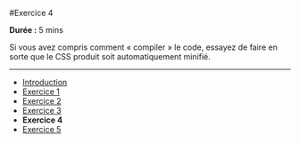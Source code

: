 #Exercice 4

**Durée :** 5 mins

Si vous avez compris comment « compiler » le code, essayez de faire en sorte que le CSS produit soit automatiquement minifié.

---

- [Introduction](../README.md)
- [Exercice 1](./exo1.md)
- [Exercice 2](./exo2.md)
- [Exercice 3](./exo3.md)
- **Exercice 4**
- [Exercice 5](./exo5.md)
